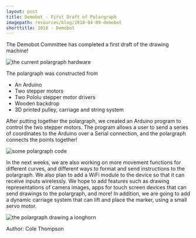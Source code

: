 ```yaml
---
layout: post
title: Demobot - First Draft of Polargraph
imagepath: resources/blog/2018-04-09-demobot
shorttitle: 2018 - Demobot
---
```


The Demobot Committee has completed a first draft of the drawing machine!

<img alt="the current polargraph hardware" src="{{ site.baseurl }}/{{ page.imagepath }}/1.png" style="max-width:80%">

The polargraph was constructed from
 - An Arduino
 - Two stepper motors
 - Two Pololu stepper motor drivers
 - Wooden backdrop
 - 3D printed pulley, carriage and string system

After putting together the polargraph, we created an Arduino program to control the two stepper motors. The program allows a user to send a series of coordinates to the Arduino over a Serial connection, and the polargraph connects the points together! 

<img alt="some polargraph code" src="{{ site.baseurl }}/{{ page.imagepath }}/2.png" style="max-width:60%">

In the next weeks, we are also working on more movement functions for different curves, and different ways to format and send instructions to the polargraph. We also plan to add a WiFi module to the device so that it can receive inputs wirelessly. We hope to add features such as drawing representations of camera images, apps for touch screen devices that can send drawings to the polargraph, and more! In addition, we are going to add a dynamic carriage system that can lift and place the marker, using a small servo motor. 

<img alt="the polargraph drawing a longhorn" src="{{ site.baseurl }}/{{ page.imagepath }}/3.gif" style="max-width:80%">

Author: Cole Thompson